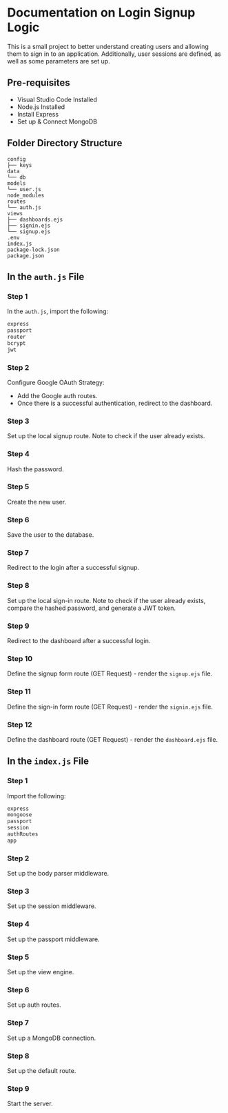 # Documentation on Login Signup Logic

This is a small project to better understand creating users and allowing them to sign in to an application. Additionally, user sessions are defined, as well as some parameters are set up.

## Pre-requisites

- Visual Studio Code Installed
- Node.js Installed
- Install Express
- Set up & Connect MongoDB

## Folder Directory Structure

```
config
├── keys
data
└── db
models
└── user.js
node_modules
routes
└── auth.js
views
├── dashboards.ejs
├── signin.ejs
└── signup.ejs
.env
index.js
package-lock.json
package.json
```

## In the `auth.js` File

### Step 1
In the `auth.js`, import the following:

```javascript
express
passport
router
bcrypt
jwt
```

### Step 2
Configure Google OAuth Strategy:

- Add the Google auth routes.
- Once there is a successful authentication, redirect to the dashboard.

### Step 3
Set up the local signup route. Note to check if the user already exists.

### Step 4
Hash the password.

### Step 5
Create the new user.

### Step 6
Save the user to the database.

### Step 7
Redirect to the login after a successful signup.

### Step 8
Set up the local sign-in route. Note to check if the user already exists, compare the hashed password, and generate a JWT token.

### Step 9
Redirect to the dashboard after a successful login.

### Step 10
Define the signup form route (GET Request) - render the `signup.ejs` file.

### Step 11
Define the sign-in form route (GET Request) - render the `signin.ejs` file.

### Step 12
Define the dashboard route (GET Request) - render the `dashboard.ejs` file.

## In the `index.js` File

### Step 1
Import the following:

```javascript
express
mongoose
passport
session
authRoutes
app
```

### Step 2
Set up the body parser middleware.

### Step 3
Set up the session middleware.

### Step 4
Set up the passport middleware.

### Step 5
Set up the view engine.

### Step 6
Set up auth routes.

### Step 7
Set up a MongoDB connection.

### Step 8
Set up the default route.

### Step 9
Start the server.
